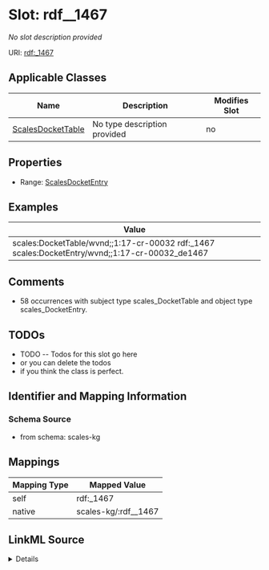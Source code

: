 

# Slot: rdf__1467


_No slot description provided_





URI: [rdf:_1467](http://www.w3.org/1999/02/22-rdf-syntax-ns#_1467)



<!-- no inheritance hierarchy -->





## Applicable Classes

| Name | Description | Modifies Slot |
| --- | --- | --- |
| [ScalesDocketTable](../classes/ScalesDocketTable.md) | No type description provided |  no  |







## Properties

* Range: [ScalesDocketEntry](../classes/ScalesDocketEntry.md)






## Examples

| Value |
| --- |
| scales:DocketTable/wvnd;;1:17-cr-00032 rdf:_1467 scales:DocketEntry/wvnd;;1:17-cr-00032_de1467 |

## Comments

* 58 occurrences with subject type scales_DocketTable and object type scales_DocketEntry.

## TODOs

* TODO -- Todos for this slot go here
* or you can delete the todos
* if you think the class is perfect.

## Identifier and Mapping Information







### Schema Source


* from schema: scales-kg




## Mappings

| Mapping Type | Mapped Value |
| ---  | ---  |
| self | rdf:_1467 |
| native | scales-kg/:rdf__1467 |




## LinkML Source

<details>
```yaml
name: rdf__1467
description: No slot description provided
todos:
- TODO -- Todos for this slot go here
- or you can delete the todos
- if you think the class is perfect.
comments:
- 58 occurrences with subject type scales_DocketTable and object type scales_DocketEntry.
examples:
- value: scales:DocketTable/wvnd;;1:17-cr-00032 rdf:_1467 scales:DocketEntry/wvnd;;1:17-cr-00032_de1467
from_schema: scales-kg
rank: 1000
slot_uri: rdf:_1467
alias: rdf__1467
domain_of:
- scales_DocketTable
range: scales_DocketEntry

```
</details>